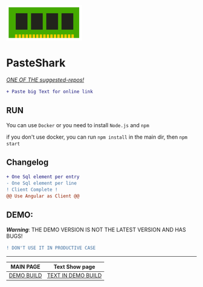 <img src="https://raw.githubusercontent.com/Sharkbyteprojects/SharkMon/master/static/icons/ram.svg" width="200">

# PasteShark
[*ONE OF THE suggested-repos!*](https://sharkbyteprojects.github.io/suggested-repos/)

```diff
+ Paste big Text for online link
```

## RUN
You can use `Docker` or you need to install `Node.js` and `npm`

if you don't use docker, you can run `npm install` in the main dir, then `npm start`

## Changelog
```diff
+ One Sql element per entry
- One Sql element per line
! Client Complete !
@@ Use Angular as Client @@
```

## DEMO:
***Warning***: THE DEMO VERSION IS NOT THE LATEST VERSION AND HAS BUGS!

```diff
! DON'T USE IT IN PRODUCTIVE CASE
```

---

MAIN PAGE									| Text Show page
------------------------------------------- | --------------------------------------------------------------------------
[DEMO BUILD](https://pasteshark.glitch.me/)	| [TEXT IN DEMO BUILD](https://pasteshark.glitch.me#ecc84ac050b4001cf143eb1fc99efe9c)

